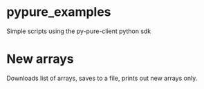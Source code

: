 # pypure_examples

Simple scripts using the py-pure-client python sdk

# New arrays

Downloads list of arrays, saves to a file, prints out new arrays only.


